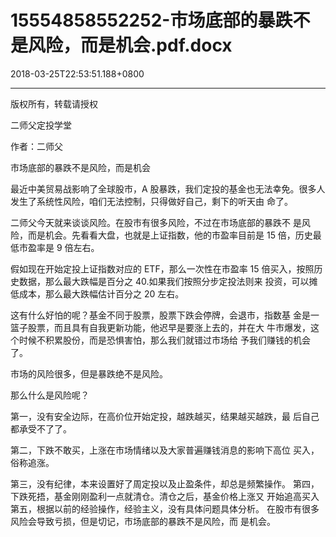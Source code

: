 # 15554858552252-市场底部的暴跌不是风险，而是机会.pdf.docx

2018-03-25T22:53:51.188+0800

----

版权所有，转载请授权

二师父定投学堂

作者：二师父

市场底部的暴跌不是风险，而是机会

最近中美贸易战影响了全球股市，A 股暴跌，我们定投的基金也无法幸免。很多人发生了系统性风险，咱们无法控制，只得做好自己，剩下的听天由 命了。 

二师父今天就来谈谈风险。在股市有很多风险，不过在市场底部的暴跌不 是风险，而是机会。先看看大盘，也就是上证指数，他的市盈率目前是 15 倍，历史最低市盈率是 9 倍左右。 

假如现在开始定投上证指数对应的 ETF，那么一次性在市盈率 15 倍买入，按照历史数据，那么最大跌幅是百分之 40\.如果我们按照分步定投法则来 投资，可以摊低成本，那么最大跌幅估计百分之 20 左右。 

这有什么好怕的呢？基金不同于股票，股票下跌会停牌，会退市，指数基 金是一篮子股票，而且具有自我更新功能，他迟早是要涨上去的，并在大 牛市爆发，这个时候不积累股份，而是恐惧害怕，那么我们就错过市场给 予我们赚钱的机会了。 

市场的风险很多，但是暴跌绝不是风险。 

那么什么是风险呢？ 

第一，没有安全边际，在高价位开始定投，越跌越买，结果越买越跌，最 	后自己都承受不了了。 

第二，下跌不敢买，上涨在市场情绪以及大家普遍赚钱消息的影响下高位 	买入，俗称追涨。 

第三，没有纪律，本来设置好了周定投以及止盈条件，却总是频繁操作。 第四，下跌死捂，基金刚刚盈利一点就清仓。清仓之后，基金价格上涨又 	开始追高买入   
第五，根据以前的经验操作，经验主义，没有具体问题具体分析。 在股市有很多风险会导致亏损，但是切记，市场底部的暴跌不是风险，而 是机会。 

